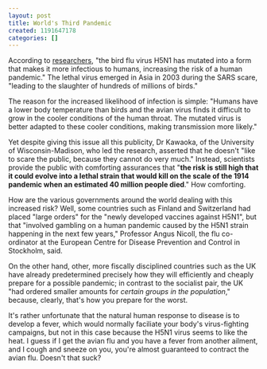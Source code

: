 ```yaml
---
layout: post
title: World's Third Pandemic
created: 1191647178
categories: []
---
```

According to [researchers](http://news.independent.co.uk/health/article3033350.ece), "the bird flu virus H5N1 has mutated into a form that makes it more infectious to humans, increasing the risk of a human pandemic." The lethal virus emerged in Asia in 2003 during the SARS scare, "leading to the slaughter of hundreds of millions of birds."

The reason for the increased likelihood of infection is simple: "Humans have a lower body temperature than birds and the avian virus finds it difficult to grow in the cooler conditions of the human throat. The mutated virus is better adapted to these cooler conditions, making transmission more likely."

Yet despite giving this issue all this publicity, Dr Kawaoka, of the University of Wisconsin-Madison, who led the research, asserted that he doesn't "like to scare the public, because they cannot do very much." Instead, scientists provide the public with comforting assurances that "<b>the risk is still high that it could evolve into a lethal strain that would kill on the scale of the 1914 pandemic when an estimated 40 million people died</b>." How comforting.

How are the various governments around the world dealing with this increased risk? Well, some countries such as Finland and Switzerland had placed "large orders" for the "newly developed vaccines against H5N1", but that "involved gambling on a human pandemic caused by the H5N1 strain happening in the next few years," Professor Angus Nicoll, the flu co-ordinator at the European Centre for Disease Prevention and Control in Stockholm, said.

On the other hand, other, more fiscally disciplined countries such as the UK have already predetermined precisely how they will efficiently and cheaply prepare for a possible pandemic; in contrast to the socialist pair, the UK "had ordered smaller amounts for<i> certain groups in the population</i>," because, clearly, that's how you prepare for the worst.

It's rather unfortunate that the natural human response to disease is to develop a fever, which would normally faciliate your body's virus-fighting campaigns, but not in this case because the H5N1 virus seems to like the heat. I guess if I get the avian flu and you have a fever from another ailment, and I cough and sneeze on you, you're almost guaranteed to contract the avian flu. Doesn't that suck?
